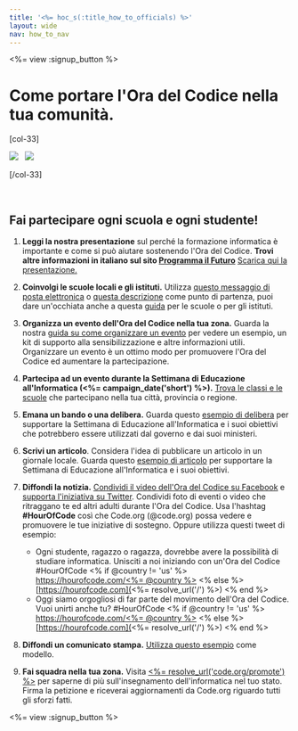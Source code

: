 ```yaml
---
title: '<%= hoc_s(:title_how_to_officials) %>'
layout: wide
nav: how_to_nav
---
```

<%= view :signup_button %>

# Come portare l'Ora del Codice nella tua comunità.

[col-33]

![](/images/fit-275/highlight-obama.png)&nbsp;&nbsp;&nbsp;![](/images/fit-246/dan.jpg)

[/col-33]

<p style="clear:both">&nbsp;</p>

## Fai partecipare ogni scuola e ogni studente!

1. **Leggi la nostra presentazione** sul perché la formazione informatica è importante e come si può aiutare sostenendo l'Ora del Codice. **Trovi altre informazioni in italiano sul sito <a href="https://www.programmailfuturo.it/come/ora-del-codice/introduzione" target="_blank">Programma il Futuro</a>** [Scarica qui la presentazione.](/files/hoc-one-pager-public-officials-2016.pdf)

2. **Coinvolgi le scuole locali e gli istituti.** Utilizza [questo messaggio di posta elettronica](<%= resolve_url('/promote/resources#sample-emails') %>) o [questa descrizione](<%= resolve_url('/promote/stats') %>) come punto di partenza, puoi dare un'occhiata anche a questa [guida](<%= resolve_url('/how-to') %>) per le scuole o per gli istituti.

3. **Organizza un evento dell'Ora del Codice nella tua zona.** Guarda la nostra [guida su come organizzare un evento](<%= resolve_url('/how-to/events') %>) per vedere un esempio, un kit di supporto alla sensibilizzazione e altre informazioni utili. Organizzare un evento è un ottimo modo per promuovere l'Ora del Codice ed aumentare la partecipazione.

4. **Partecipa ad un evento durante la Settimana di Educazione all'Informatica (<%= campaign_date('short') %>).** [Trova le classi e le scuole](<%= resolve_url('/events') %>) che partecipano nella tua città, provincia o regione.

5. **Emana un bando o una delibera.** Guarda questo [esempio di delibera](<%= resolve_url('resources/proclamation') %>) per supportare la Settimana di Educazione all'Informatica e i suoi obiettivi che potrebbero essere utilizzati dal governo e dai suoi ministeri.

6. **Scrivi un articolo**. Considera l'idea di pubblicare un articolo in un giornale locale. Guarda questo [esempio di articolo](<%= resolve_url('/promote/op-ed') %>) per supportare la Settimana di Educazione all'Informatica e i suoi obiettivi.

7. **Diffondi la notizia.** [Condividi il video dell'Ora del Codice su Facebook](https://www.facebook.com/sharer/sharer.php?u=http%3A%2F%2Fhourofcode.com%2Fus) e [supporta l'iniziativa su Twitter](https://twitter.com/intent/tweet?url=http%3A%2F%2Fhourofcode.com&text=I%27m%20participating%20in%20this%20year%27s%20%23HourOfCode%2C%20are%20you%3F%20%40codeorg&original_referer=https%3A%2F%2Fwww.google.com%2Furl%3Fq%3Dhttps%253A%252F%252Ftwitter.com%252Fshare%253Fhashtags%253D%2526amp%253Brelated%253Dcodeorg%2526amp%253Btext%253DI%252527m%252Bparticipating%252Bin%252Bthis%252Byear%252527s%252B%252523HourOfCode%25252C%252Bare%252Byou%25253F%252B%252540codeorg%2526amp%253Burl%253Dhttp%25253A%25252F%25252Fhourofcode.com%26sa%3DD%26sntz%3D1%26usg%3DAFQjCNE1GLTUbKZfMlEh9Aj5w0iswz6PYQ&related=codeorg&hashtags=). Condividi foto di eventi o video che ritraggano te ed altri adulti durante l'Ora del Codice. Usa l'hashtag **#HourOfCode** così che Code.org (@code.org) possa vedere e promuovere le tue iniziative di sostegno. Oppure utilizza questi tweet di esempio:
    
    - Ogni studente, ragazzo o ragazza, dovrebbe avere la possibilità di studiare informatica. Unisciti a noi iniziando con un'Ora del Codice #HourOfCode <% if @country != 'us' %> [https://hourofcode.com/<%= @country %>](<%= resolve_url('/') %>) <% else %> [https://hourofcode.com](<%= resolve_url('/') %>) <% end %>
    - Oggi siamo orgogliosi di far parte del movimento dell'Ora del Codice. Vuoi unirti anche tu? #HourOfCode <% if @country != 'us' %> [https://hourofcode.com/<%= @country %>](<%= resolve_url('/') %>) <% else %> [https://hourofcode.com](<%= resolve_url('/') %>) <% end %>   
          
        

8. **Diffondi un comunicato stampa.** [Utilizza questo esempio](<%= resolve_url('/promote/official-press-release') %>) come modello.

9. **Fai squadra nella tua zona.** Visita [<%= resolve_url('code.org/promote') %>](<%= resolve_url('https://code.org/promote') %>) per saperne di più sull'insegnamento dell'informatica nel tuo stato. Firma la petizione e riceverai aggiornamenti da Code.org riguardo tutti gli sforzi fatti.

<%= view :signup_button %>